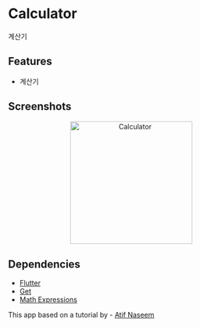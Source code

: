 # Calculator

계산기

## Features
- 계산기

## Screenshots
<p align="center">
<img src="https://user-images.githubusercontent.com/27044221/145811055-97bf8948-ae04-43a9-a8cc-b5c7313f02d4.gif?raw=true" alt="Calculator" width="250">
</p>

## Dependencies
- [Flutter](https://flutter.dev/)
- [Get](https://pub.dev/packages/get)
- [Math Expressions](https://pub.dev/packages/math_expressions)

This app based on a tutorial by -
[Atif Naseem](https://www.youtube.com/watch?v=l4bLPfS1uik)
